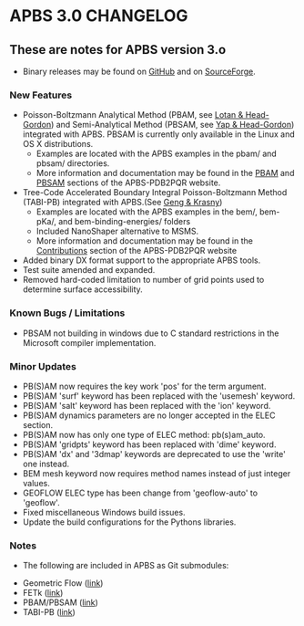 APBS 3.0 CHANGELOG
==================

These are notes for APBS version 3.o
------------------------------------

* Binary releases may be found on [GitHub](https://github.com/Electrostatics/apbs-pdb2pqr/releases) and on [SourceForge](http://sourceforge.net/projects/apbs/files/apbs).

### New Features

* Poisson-Boltzmann Analytical Method (PBAM, see [Lotan & Head-Gordon](http://pubs.acs.org/doi/full/10.1021/ct050263p)) and Semi-Analytical Method (PBSAM, see [Yap & Head-Gordon](http://pubs.acs.org/doi/abs/10.1021/ct100145f)) integrated with APBS. PBSAM is currently only available in the Linux and OS X distributions.
    - Examples are located with the APBS examples in the pbam/ and pbsam/ directories.
    - More information and documentation may be found in the [PBAM](http://www.poissonboltzmann.org/external_contributions/extern-pbam/) and [PBSAM](http://www.poissonboltzmann.org/external_contributions/extern-pbsam/) sections of the APBS-PDB2PQR website.
* Tree-Code Accelerated Boundary Integral Poisson-Boltzmann Method (TABI-PB) integrated with APBS.(See [Geng & Krasny](http://www.sciencedirect.com/science/article/pii/S0021999113002404))
    - Examples are located with the APBS examples in the bem/, bem-pKa/, and bem-binding-energies/ folders
    - Included NanoShaper alternative to MSMS.
    - More information and documentation may be found in the [Contributions](http://www.poissonboltzmann.org/external_contributions/extern-tabi/) section of the APBS-PDB2PQR website
* Added binary DX format support to the appropriate APBS tools.
* Test suite amended and expanded.
* Removed hard-coded limitation to number of grid points used to determine surface accessibility.

### Known Bugs / Limitations

* PBSAM not building in windows due to C standard restrictions in the Microsoft compiler implementation.

### Minor Updates

* PB(S)AM now requires the key work 'pos' for the term argument.
* PB(S)AM 'surf' keyword has been replaced with the 'usemesh' keyword.
* PB(S)AM 'salt' keyword has been replaced with the 'ion' keyword.
* PB(S)AM dynamics parameters are no longer accepted in the ELEC section.
* PB(S)AM now has only one type of ELEC method: pb(s)am_auto.
* PB(S)AM 'gridpts' keyword has been replaced with 'dime' keyword.
* PB(S)AM 'dx' and '3dmap' keywords are deprecated to use the 'write' one instead.
* BEM mesh keyword now requires method names instead of just integer values.
* GEOFLOW ELEC type has been change from 'geoflow-auto' to 'geoflow'.
* Fixed miscellaneous Windows build issues.
* Update the build configurations for the Pythons libraries.

### Notes

* The following are included in APBS as Git submodules:
- Geometric Flow ([link](https://github.com/Electrostatics/geoflow_c/tree/e8ce510a670e0b7f3501e72be6141fc20328f947))
- FETk ([link](https://github.com/Electrostatics/FETK/tree/0c6fdeabe8929acea7481cb1480b5706b343b7e0))
- PBAM/PBSAM ([link](https://github.com/davas301/pb_solvers/tree/4805cbec02b30e9bae927f03ac2fecd3217c4dad))
- TABI-PB ([link](https://github.com/lwwilson1/TABIPB/tree/941eff91acd4153a06764e34d29b633c6e3b980f))
